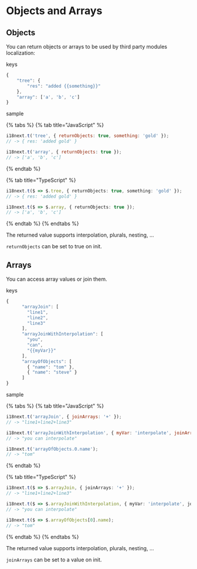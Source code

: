 # Objects and Arrays

## Objects

You can return objects or arrays to be used by third party modules localization:

keys

```javascript
{
    "tree": {
        "res": "added {{something}}"
    },
    "array": ['a', 'b', 'c']
}
```

sample

{% tabs %}
{% tab title="JavaScript" %}
```javascript
i18next.t('tree', { returnObjects: true, something: 'gold' });
// -> { res: 'added gold' }

i18next.t('array', { returnObjects: true });
// -> ['a', 'b', 'c']
```
{% endtab %}

{% tab title="TypeScript" %}
```typescript
i18next.t($ => $.tree, { returnObjects: true, something: 'gold' });
// -> { res: 'added gold' }

i18next.t($ => $.array, { returnObjects: true });
// -> ['a', 'b', 'c']
```
{% endtab %}
{% endtabs %}

The returned value supports interpolation, plurals, nesting, ...

`returnObjects` can be set to true on init.

## Arrays

You can access array values or join them.

keys

```javascript
{
      "arrayJoin": [
        "line1",
        "line2",
        "line3"
      ],
      "arrayJoinWithInterpolation": [
        "you",
        "can",
        "{{myVar}}"
      ],
      "arrayOfObjects": [
        { "name": "tom" },
        { "name": "steve" }
      ]
}
```

sample

{% tabs %}
{% tab title="JavaScript" %}
```javascript
i18next.t('arrayJoin', { joinArrays: '+' });
// -> "line1+line2+line3"

i18next.t('arrayJoinWithInterpolation', { myVar: 'interpolate', joinArrays: ' ' });
// -> "you can interpolate"

i18next.t('arrayOfObjects.0.name');
// -> "tom"
```
{% endtab %}

{% tab title="TypeScript" %}
```typescript
i18next.t($ => $.arrayJoin, { joinArrays: '+' });
// -> "line1+line2+line3"

i18next.t($ => $.arrayJoinWithInterpolation, { myVar: 'interpolate', joinArrays: ' ' });
// -> "you can interpolate"

i18next.t($ => $.arrayOfObjects[0].name);
// -> "tom"
```
{% endtab %}
{% endtabs %}

The returned value supports interpolation, plurals, nesting, ...

`joinArrays` can be set to a value on init.
